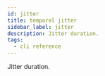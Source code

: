 ```yaml
---
id: jitter
title: temporal jitter
sidebar_label: jitter
description: Jitter duration.
tags:
  - cli reference
---
```


Jitter duration.

